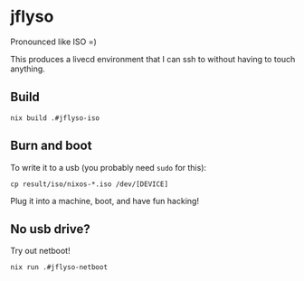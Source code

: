 # jflyso

Pronounced like ISO =)

This produces a livecd environment that I can ssh to without having to touch anything.

## Build

```shell
nix build .#jflyso-iso
```

## Burn and boot

To write it to a usb (you probably need `sudo` for this):

```shell
cp result/iso/nixos-*.iso /dev/[DEVICE]
```

Plug it into a machine, boot, and have fun hacking!

## No usb drive?

Try out netboot!

```shell
nix run .#jflyso-netboot
```
